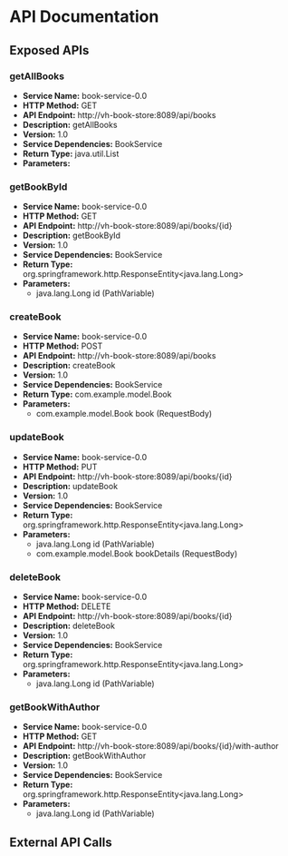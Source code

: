 # API Documentation

## Exposed APIs

### getAllBooks

- **Service Name:** book-service-0.0
- **HTTP Method:** GET
- **API Endpoint:** http://vh-book-store:8089/api/books
- **Description:** getAllBooks
- **Version:** 1.0
- **Service Dependencies:** BookService
- **Return Type:** java.util.List
- **Parameters:**

### getBookById

- **Service Name:** book-service-0.0
- **HTTP Method:** GET
- **API Endpoint:** http://vh-book-store:8089/api/books/{id}
- **Description:** getBookById
- **Version:** 1.0
- **Service Dependencies:** BookService
- **Return Type:** org.springframework.http.ResponseEntity<java.lang.Long>
- **Parameters:**
  - java.lang.Long id (PathVariable)

### createBook

- **Service Name:** book-service-0.0
- **HTTP Method:** POST
- **API Endpoint:** http://vh-book-store:8089/api/books
- **Description:** createBook
- **Version:** 1.0
- **Service Dependencies:** BookService
- **Return Type:** com.example.model.Book
- **Parameters:**
  - com.example.model.Book book (RequestBody)

### updateBook

- **Service Name:** book-service-0.0
- **HTTP Method:** PUT
- **API Endpoint:** http://vh-book-store:8089/api/books/{id}
- **Description:** updateBook
- **Version:** 1.0
- **Service Dependencies:** BookService
- **Return Type:** org.springframework.http.ResponseEntity<java.lang.Long>
- **Parameters:**
  - java.lang.Long id (PathVariable)
  - com.example.model.Book bookDetails (RequestBody)

### deleteBook

- **Service Name:** book-service-0.0
- **HTTP Method:** DELETE
- **API Endpoint:** http://vh-book-store:8089/api/books/{id}
- **Description:** deleteBook
- **Version:** 1.0
- **Service Dependencies:** BookService
- **Return Type:** org.springframework.http.ResponseEntity<java.lang.Long>
- **Parameters:**
  - java.lang.Long id (PathVariable)

### getBookWithAuthor

- **Service Name:** book-service-0.0
- **HTTP Method:** GET
- **API Endpoint:** http://vh-book-store:8089/api/books/{id}/with-author
- **Description:** getBookWithAuthor
- **Version:** 1.0
- **Service Dependencies:** BookService
- **Return Type:** org.springframework.http.ResponseEntity<java.lang.Long>
- **Parameters:**
  - java.lang.Long id (PathVariable)

## External API Calls

